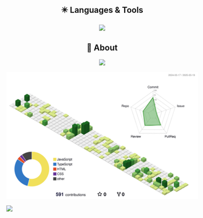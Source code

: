 <div align="center">

  ## :eight_pointed_black_star: Languages & Tools 
  <a href="https://skillicons.dev">
    <img src="https://skillicons.dev/icons?i=vscode,react,js,ts&theme=light" />
  </a>
 

  <br/>
  
  ## 📝 About 
  <a href="https://velog.io/@dev-joohee"><img src="https://img.shields.io/badge/Tech%20Blog-11B48A?style=flat-square&logo=Vimeo&logoColor=white&link=https://velog.io/@dev-joohee"/></a>

  ![](./profile-3d-contrib/profile-green-animate.svg)
  
</div>
<img src=https://github.com/user-attachments/assets/0aff2316-b0cd-4234-80d6-4df900af5743/>

